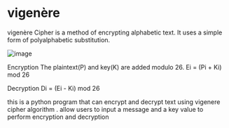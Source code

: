 # vigenère
vigenère Cipher is a method of encrypting alphabetic text. It uses a simple form of polyalphabetic substitution. 

![image](https://github.com/user-attachments/assets/22363d46-58fe-4b66-8125-44b44cfeb175)



Encryption
The plaintext(P) and key(K) are added modulo 26.
Ei = (Pi + Ki) mod 26

Decryption
Di = (Ei - Ki) mod 26




this is a python program that can encrypt and decrypt text using vigenere cipher algorithm . allow users to input a message and a key value to perform encryption and decryption
